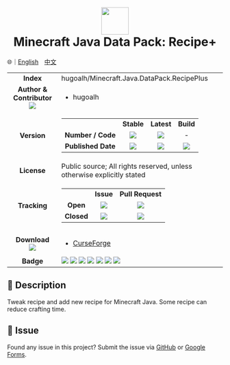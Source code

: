 # <div align="center"><img src="https://i.imgur.com/LRrh4Ms.png" height="64px;" /><br />Minecraft Java Data Pack: Recipe+</div>

🌐｜[English](./README.md)　[中文](./README.zh-hant.md)

<table>
  <tr>
    <td align="center"><strong>Index</strong></td>
    <td>hugoalh/Minecraft.Java.DataPack.RecipePlus</td>
  </tr>
  <tr>
    <td align="center">
      <strong>Author & Contributor</strong><br />
      <img src="https://img.shields.io/github/contributors/hugoalh/Minecraft.Java.DataPack.RecipePlus?color=000000&label=%20" />
    </td>
    <td>
      <ul>
        <li>hugoalh</li>
      </ul>
    </td>
  </tr>
  <tr>
    <td align="center"><strong>Version</strong></td>
    <td>
      <table>
        <tr align="center">
          <td></td>
          <td><strong>Stable</strong></td>
          <td><strong>Latest</strong></td>
          <td><strong>Build</strong></td>
        </tr>
        <tr align="center">
          <td><strong>Number / Code</strong></td>
          <td><img src="https://img.shields.io/github/release/hugoalh/Minecraft.Java.DataPack.RecipePlus?color=000000&label=%20" /></td>
          <td><img src="https://img.shields.io/github/release/hugoalh/Minecraft.Java.DataPack.RecipePlus?include_prereleases&color=000000&label=%20" /></td>
          <td>-</td>
        </tr>
        <tr align="center">
          <td><strong>Published Date</strong></td>
          <td><img src="https://img.shields.io/github/release-date/hugoalh/Minecraft.Java.DataPack.RecipePlus?color=000000&label=%20" /></td>
          <td><img src="https://img.shields.io/github/release-date-pre/hugoalh/Minecraft.Java.DataPack.RecipePlus?color=000000&label=%20" /></td>
          <td><img src="https://img.shields.io/github/last-commit/hugoalh/Minecraft.Java.DataPack.RecipePlus/master?color=000000&label=%20" /></td>
        </tr>
      </table>
    </td>
  </tr>
  <tr>
    <td align="center"><strong>License</strong></td>
    <td>Public source; All rights reserved, unless otherwise explicitly stated</td>
  </tr>
  <tr>
    <td align="center"><strong>Tracking</strong></td>
    <td>
      <table>
        <tr align="center">
          <td></td>
          <td><strong>Issue</strong></td>
          <td><strong>Pull Request</strong></td>
        </tr>
        <tr align="center">
          <td><strong>Open</strong></td>
          <td><img src="https://img.shields.io/github/issues-raw/hugoalh/Minecraft.Java.DataPack.RecipePlus?color=000000&label=%20" /></td>
          <td><img src="https://img.shields.io/github/issues-pr-raw/hugoalh/Minecraft.Java.DataPack.RecipePlus?color=000000&label=%20" /></td>
        </tr>
        <tr align="center">
          <td><strong>Closed</strong></td>
          <td><img src="https://img.shields.io/github/issues-closed-raw/hugoalh/Minecraft.Java.DataPack.RecipePlus?color=000000&label=%20" /></td>
          <td><img src="https://img.shields.io/github/issues-pr-closed-raw/hugoalh/Minecraft.Java.DataPack.RecipePlus?color=000000&label=%20" /></td>
        </tr>
      </table>
    </td>
  </tr>
  <tr>
    <td align="center">
      <strong>Download</strong><br />
      <img src="https://img.shields.io/github/downloads/hugoalh/Minecraft.Java.DataPack.RecipePlus/total?color=000000&label=%20" />
    </td>
    <td>
      <ul>
        <li><a href="https://www.curseforge.com/minecraft/customization/recipeplus">CurseForge</a></li>
      </ul>
    </td>
  </tr>
  <tr>
    <td align="center"><strong>Badge</strong></td>
    <td>
      <img src="https://img.shields.io/github/languages/count/hugoalh/Minecraft.Java.DataPack.RecipePlus?logo=github" />
      <img src="https://img.shields.io/github/languages/top/hugoalh/Minecraft.Java.DataPack.RecipePlus?logo=github" />
      <img src="https://img.shields.io/github/languages/code-size/hugoalh/Minecraft.Java.DataPack.RecipePlus?logo=github" />
      <img src="https://img.shields.io/github/repo-size/hugoalh/Minecraft.Java.DataPack.RecipePlus?logo=github" />
      <img src="https://img.shields.io/github/watchers/hugoalh/Minecraft.Java.DataPack.RecipePlus?logo=github" />
      <img src="https://img.shields.io/github/stars/hugoalh/Minecraft.Java.DataPack.RecipePlus?logo=github" />
      <img src="https://img.shields.io/github/forks/hugoalh/Minecraft.Java.DataPack.RecipePlus?logo=github" />
    </td>
  </tr>
</table>

## 📜 Description

Tweak recipe and add new recipe for Minecraft Java. Some recipe can reduce crafting time.

## 🐛 Issue

Found any issue in this project? Submit the issue via [GitHub](https://github.com/hugoalh/Minecraft.Java.DataPack.RecipePlus/issues) or [Google Forms](https://goo.gl/forms/yoecFL5qJYVl2d0i2).

